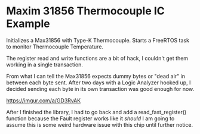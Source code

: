 # Maxim 31856 Thermocouple IC Example

Initializes a Max31856 with Type-K Thermocouple.
Starts a FreeRTOS task to monitor Thermocouple Temperature.

The register read and write functions are a bit of hack, I couldn't get them working in a single transaction.

From what I can tell the Max31856 expects dummy bytes or "dead air" in between each byte sent. 
After two days with a Logic Analyzer hooked up, I decided sending each byte in its own transaction was good enough for now.

https://imgur.com/a/GD3RvAK

After I finished the library, I had to go back and add a read_fast_register() function because the Fault register works like it *should*
I am going to assume this is some weird hardware issue with this chip until further notice.